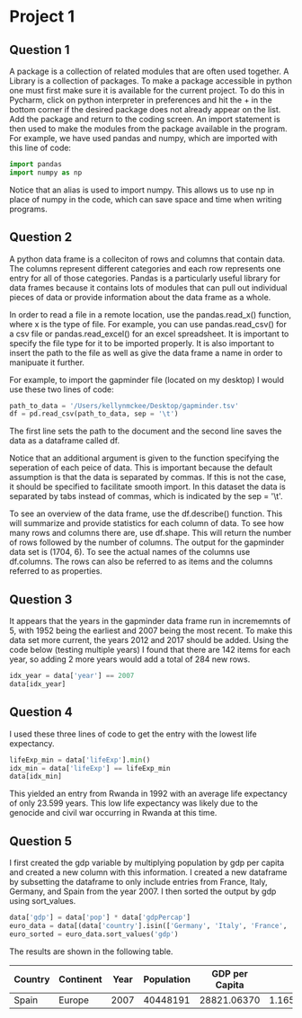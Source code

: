 # Project 1

## Question 1

A package is a collection of related modules that are often used together. A Library is a collection of packages. To make a package accessible in python one must first make sure it is available for the current project. To do this in Pycharm, click on python interpreter in preferences and hit the + in the bottom corner if the desired package does not already appear on the list. Add the package and return to the coding screen. An import statement is then used to make the modules from the package available in the program. For example, we have used pandas and numpy, which are imported with this line of code:

```python
import pandas
import numpy as np
```

Notice that an alias is used to import numpy. This allows us to use np in place of numpy in the code, which can save space and time when writing programs. 

## Question 2 

A python data frame is a colleciton of rows and columns that contain data. The columns represent different categories and each row represents one entry for all of those categories. Pandas is a particularly useful library for data frames because it contains lots of modules that can pull out individual pieces of data or provide information about the data frame as a whole. 

In order to read a file in a remote location, use the pandas.read_x() function, where x is the type of file. For example, you can use pandas.read_csv() for a csv file or pandas.read_excel() for an excel spreadsheet. It is important to specify the file type for it to be imported properly. It is also important to insert the path to the file as well as give the data frame a name in order to manipuate it further. 

For example, to import the gapminder file (located on my desktop) I would use these two lines of code:

``` python
path_to_data = '/Users/kellynmckee/Desktop/gapminder.tsv'
df = pd.read_csv(path_to_data, sep = '\t')
```
The first line sets the path to the document and the second line saves the data as a dataframe called df.

Notice that an additional argument is given to the function specifying the seperation of each peice of data. This is important because the default assumption is that the data is separated by commas. If this is not the case, it should be specified to facilitate smooth import. In this dataset the data is separated by tabs instead of commas, which is indicated by the sep = '\t'.

To see an overview of the data frame, use the df.describe() function. This will summarize and provide statistics for each column of data. To see how many rows and columns there are, use df.shape. This will return the number of rows followed by the number of columns. The output for the gapminder data set is (1704, 6). To see the actual names of the columns use df.columns. The rows can also be referred to as items and the columns referred to as properties.

## Question 3

It appears that the years in the gapminder data frame run in incrememnts of 5, with 1952 being the earliest and 2007 being the most recent. To make this data set more current, the years 2012 and 2017 should be added. Using the code below (testing multiple years) I found that there are 142 items for each year, so adding 2 more years would add a total of 284 new rows.

```python
idx_year = data['year'] == 2007
data[idx_year]
```

## Question 4

I used these three lines of code to get the entry with the lowest life expectancy.

```python
lifeExp_min = data['lifeExp'].min()
idx_min = data['lifeExp'] == lifeExp_min
data[idx_min]
```
This yielded an entry from Rwanda in 1992 with an average life expectancy of only 23.599 years. This low life expectancy was likely due to the genocide and civil war occurring in Rwanda at this time.

## Question 5

I first created the gdp variable by multiplying population by gdp per capita and created a new column with this information. I created a new dataframe by subsetting the dataframe to only include entries from France, Italy, Germany, and Spain from the year 2007. I then sorted the output by gdp using sort_values.

```python
data['gdp'] = data['pop'] * data['gdpPercap']
euro_data = data[(data['country'].isin(['Germany', 'Italy', 'France', 'Spain'])) & (data['year'] == 2007)]
euro_sorted = euro_data.sort_values('gdp')
```
The results are shown in the following table. 

| Country | Continent | Year | Population | GDP per Capita | GDP          |  
| ------- | --------- | ---- | ---------- | -------------- | ------------ |
| Spain   | Europe    | 2007 | 40448191   | 28821.06370    | 1.165760e+12
